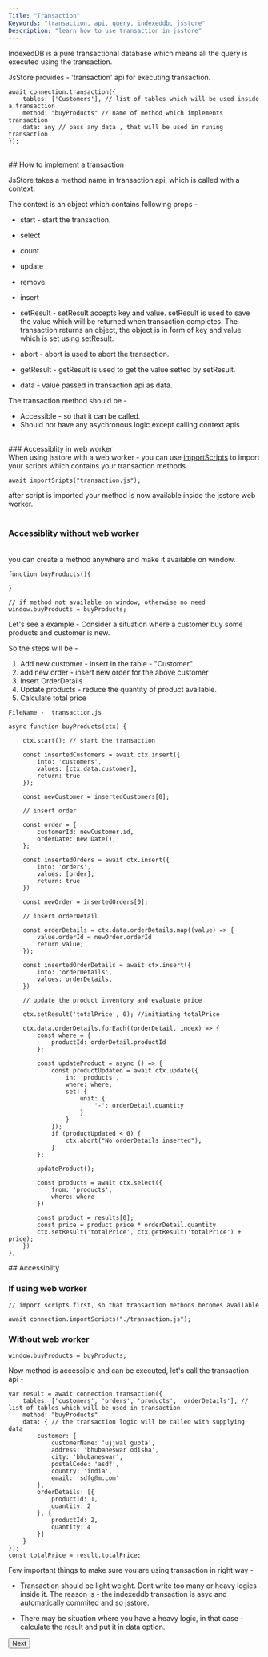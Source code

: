 ```yaml
---
Title: "Transaction"
Keywords: "transaction, api, query, indexeddb, jsstore"
Description: "learn how to use transaction in jsstore"
---
```


IndexedDB is a pure transactional database which means all the query is executed using the transaction.

JsStore provides - 'transaction' api for executing transaction. 

```
await connection.transaction({
    tables: ['Customers'], // list of tables which will be used inside a transaction
    method: "buyProducts" // name of method which implements transaction
    data: any // pass any data , that will be used in runing transaction
});
```
<br>
## How to implement a transaction
<br>

JsStore takes a method name in transaction api, which is called with a context.

The context is an object which contains following props -

* start - start the transaction.
* select
* count
* update
* remove
* insert

* setResult - setResult accepts key and value. setResult is used to save the value which will be returned when transaction completes. The transaction returns an object, the object is in form of key and value which is set using setResult.

* abort - abort is used to abort the transaction. 

* getResult - getResult is used to get the value setted by setResult.

* data - value passed in transaction api as data.


The transaction method should be -

* Accessible - so that it can be called.
* Should not have any asychronous logic except calling context apis

<br>
### Accessiblity in web worker
<br>
When using jsstore with a web worker - you can use <a href="/tutorial/import-scripts">importScripts</a> to import your scripts which contains your transaction methods.

```
await importSripts("transaction.js");

```

after script is imported your method is now available inside the jsstore web worker.
<br>
<br>

### Accessiblity without  web worker
<br>
you can create a method anywhere and make it available on window.

```
function buyProducts(){

}

// if method not available on window, otherwise no need
window.buyProducts = buyProducts;
```

Let's see a example - Consider a situation where a customer buy some products and customer is new.

So the steps will be - 

1. Add new customer - insert in the table - "Customer"
2. add new order - insert new order for the above customer
3. Insert OrderDetails 
4. Update products - reduce the quantity of product available. 
5. Calculate total price



```
FileName -  transaction.js

async function buyProducts(ctx) {  

    ctx.start(); // start the transaction

    const insertedCustomers = await ctx.insert({
        into: 'customers',
        values: [ctx.data.customer],
        return: true
    });

    const newCustomer = insertedCustomers[0];

    // insert order

    const order = {
        customerId: newCustomer.id,
        orderDate: new Date(),
    };

    const insertedOrders = await ctx.insert({
        into: 'orders',
        values: [order],
        return: true
    })

    const newOrder = insertedOrders[0];

    // insert orderDetail

    const orderDetails = ctx.data.orderDetails.map((value) => {
        value.orderId = newOrder.orderId
        return value;
    });

    const insertedOrderDetails = await ctx.insert({
        into: 'orderDetails',
        values: orderDetails,
    })

    // update the product inventory and evaluate price

    ctx.setResult('totalPrice', 0); //initiating totalPrice

    ctx.data.orderDetails.forEach((orderDetail, index) => {
        const where = {
            productId: orderDetail.productId
        };

        const updateProduct = async () => {
            const productUpdated = await ctx.update({
                in: 'products',
                where: where,
                set: {
                    unit: {
                        '-': orderDetail.quantity
                    }
                }
            });
            if (productUpdated < 0) {
                ctx.abort("No orderDetails inserted");
            }  
        };
        
        updateProduct();

        const products = await ctx.select({
            from: 'products',
            where: where
        })

        const product = results[0];
        const price = product.price * orderDetail.quantity
        ctx.setResult('totalPrice', ctx.getResult('totalPrice') + price);
    })
},

```
<div class="margin-top-30px top-border margin-bottom-20px"></div>
## Accessibilty
<br>

### If using web worker

```
// import scripts first, so that transaction methods becomes available

await connection.importScripts("./transaction.js");
```

### Without web worker

```
window.buyProducts = buyProducts;
```
<div class="margin-top-30px top-border margin-bottom-20px"></div>
Now method is accessible and can be executed, let's call the transaction api -

```
var result = await connection.transaction({
    tables: ['customers', 'orders', 'products', 'orderDetails'], // list of tables which will be used in transaction
    method: "buyProducts" 
    data: { // the transaction logic will be called with supplying data
        customer: {
            customerName: 'ujjwal gupta',
            address: 'bhubaneswar odisha',
            city: 'bhubaneswar',
            postalCode: 'asdf',
            country: 'india',
            email: 'sdfg@m.com'
        },
        orderDetails: [{
            productId: 1,
            quantity: 2
        }, {
            productId: 2,
            quantity: 4
        }]
    }
});
const totalPrice = result.totalPrice;
```
<div class="margin-top-30px top-border margin-bottom-20px"></div>
Few important things to make sure you are using transaction in right way - 

* Transaction should be light weight. Dont write too many or heavy logics inside it. The reason is  - the indexeddb transaction is asyc and automatically commited and so jsstore.

* There may be situation where you have a heavy logic, in that case - calculate the result and put it in data option.

<p class="margin-top-40px text-center">
    <button class="btn info btnNext">Next</button>
</p>

